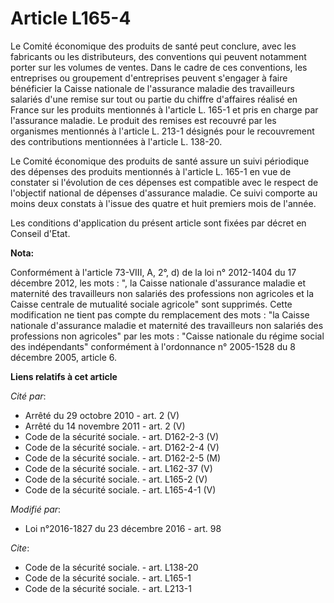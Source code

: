 # Article L165-4

Le Comité économique des produits de santé peut conclure, avec les fabricants ou les distributeurs, des conventions qui
peuvent notamment porter sur les volumes de ventes. Dans le cadre de ces conventions, les entreprises ou groupement
d'entreprises peuvent s'engager à faire bénéficier la Caisse nationale de l'assurance maladie des travailleurs salariés d'une
remise sur tout ou partie du chiffre d'affaires réalisé en France sur les produits mentionnés à l'article L. 165-1 et pris en
charge par l'assurance maladie. Le produit des remises est recouvré par les organismes mentionnés à l'article L. 213-1
désignés pour le recouvrement des contributions mentionnées à l'article L. 138-20. 

Le Comité économique des produits de santé assure un suivi périodique des dépenses des produits mentionnés à l'article L.
165-1 en vue de constater si l'évolution de ces dépenses est compatible avec le respect de l'objectif national de dépenses
d'assurance maladie. Ce suivi comporte au moins deux constats à l'issue des quatre et huit premiers mois de l'année. 

Les conditions d'application du présent article sont fixées par décret en Conseil d'Etat.

**Nota:**

Conformément à l'article 73-VIII, A, 2°, d) de la loi n° 2012-1404 du 17 décembre 2012, les mots : ", la Caisse nationale
d'assurance maladie et maternité des travailleurs non salariés des professions non agricoles et la Caisse centrale de
mutualité sociale agricole" sont supprimés. Cette modification ne tient pas compte du remplacement des mots : "la Caisse
nationale d'assurance maladie et maternité des travailleurs non salariés des professions non agricoles" par les mots :
"Caisse nationale du régime social des indépendants" conformément à l'ordonnance n° 2005-1528 du 8 décembre 2005, article 6.

**Liens relatifs à cet article**

_Cité par_:

  - Arrêté du 29 octobre 2010 - art. 2 (V)
  - Arrêté du 14 novembre 2011 - art. 2 (V)
  - Code de la sécurité sociale. - art. D162-2-3 (V)
  - Code de la sécurité sociale. - art. D162-2-4 (V)
  - Code de la sécurité sociale. - art. D162-2-5 (M)
  - Code de la sécurité sociale. - art. L162-37 (V)
  - Code de la sécurité sociale. - art. L165-2 (V)
  - Code de la sécurité sociale. - art. L165-4-1 (V)

_Modifié par_:

  - Loi n°2016-1827 du 23 décembre 2016 - art. 98

_Cite_:

  - Code de la sécurité sociale. - art. L138-20
  - Code de la sécurité sociale. - art. L165-1
  - Code de la sécurité sociale. - art. L213-1
